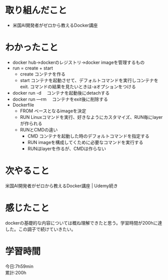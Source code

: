 # 取り組んだこと       
- 米国AI開発者がゼロから教えるDocker講座
# わかったこと
- docker hub→dockerのレジストリ→docker imageを管理するもの
- run = create + start
    - create コンテナを作る
    - start コンテナを起動させて、デフォルトコマンドを実行しコンテナをexit. コマンドの結果を見たいときは-aオプションをつける
- docker run -d <image>　コンテナを起動後にdetachする
- docker run —rm <image>　コンテナをexit後に削除する
- Dockerfile
    - FROM ベースとなるimageを決定
    - RUN Linuxコマンドを実行、好きなようにカスタマイズ、RUN毎にlayerが作られる
    - RUNとCMDの違い
        - CMD コンテナを起動した時のデフォルトコマンドを指定する
        - RUN imageを構成してくために必要なコマンドを実行する
        - RUNはlayerを作るが、CMDは作らない
# 次やること
米国AI開発者がゼロから教えるDocker講座 | Udemy続き
# 感じたこと
dockerの基礎的な内容については概ね理解できたと思う。学習時間が200hに達した。この調子で続けていきたい。
# 学習時間  
今日:7h59min  
累計:200h
